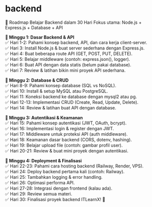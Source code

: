 # backend

📌 Roadmap Belajar Backend dalam 30 Hari
Fokus utama: Node.js + Express.js + Database + API

**📅 Minggu 1: Dasar Backend & API**  
✅ Hari 1-2: Pahami konsep backend, API, dan cara kerja client-server.  
✅ Hari 3: Install Node.js & buat server sederhana dengan Express.js.  
✅ Hari 4: Buat beberapa route API (GET, POST, PUT, DELETE).  
✅ Hari 5: Belajar middleware (contoh: express.json(), logger).  
✅ Hari 6: Buat API dengan data statis (belum pakai database).  
✅ Hari 7: Review & latihan bikin mini proyek API sederhana.  

**📅 Minggu 2: Database & CRUD**  
✅ Hari 8-9: Pahami konsep database (SQL vs NoSQL).  
✅ Hari 10: Install & setup MySQL atau PostgreSQL.  
✅ Hari 11: Koneksi backend ke database dengan mysql2 atau pg.  
✅ Hari 12-13: Implementasi CRUD (Create, Read, Update, Delete).  
✅ Hari 14: Review & latihan buat API dengan database.  

**📅 Minggu 3: Autentikasi & Keamanan**  
✅ Hari 15: Pahami konsep autentikasi (JWT, OAuth, bcrypt).  
✅ Hari 16: Implementasi login & register dengan JWT.  
✅ Hari 17: Middleware untuk proteksi API (auth middleware).  
✅ Hari 18: Keamanan dasar backend (CORS, dotenv, hashing).  
✅ Hari 19: Belajar upload file (contoh: gambar profil user).  
✅ Hari 20-21: Review & buat mini proyek dengan autentikasi.  

**📅 Minggu 4: Deployment & Finalisasi**  
✅ Hari 22-23: Pahami cara hosting backend (Railway, Render, VPS).  
✅ Hari 24: Deploy backend pertama kali (contoh: Railway).  
✅ Hari 25: Tambahkan logging & error handling.  
✅ Hari 26: Optimasi performa API.  
✅ Hari 27-28: Integrasi dengan frontend (kalau ada).  
✅ Hari 29: Review semua materi.  
✅ Hari 30: Finalisasi proyek backend ITLearnX! 🎉  

